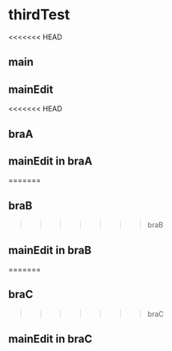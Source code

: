 # thirdTest
<<<<<<< HEAD
## main

## mainEdit

<<<<<<< HEAD
## braA
## mainEdit in braA
=======

## braB
>>>>>>> braB

## mainEdit in braB
=======
## braC
>>>>>>> braC

## mainEdit in braC
